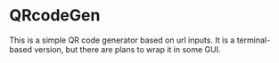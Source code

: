 # QRcodeGen
This is a simple QR code generator based on url inputs. It is a terminal-based version, but there are plans to wrap it in some GUI.  
